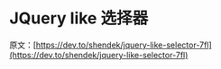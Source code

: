 # JQuery like 选择器

原文：[https://dev.to/shendek/jquery-like-selector-7fl](https://dev.to/shendek/jquery-like-selector-7fl)